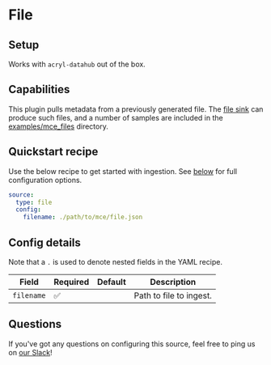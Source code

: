 # File

## Setup

Works with `acryl-datahub` out of the box.

## Capabilities

This plugin pulls metadata from a previously generated file. The [file sink](../sink_docs/file.md)
can produce such files, and a number of samples are included in the
[examples/mce_files](../examples/mce_files) directory.

## Quickstart recipe

Use the below recipe to get started with ingestion. See [below](#config-details) for full configuration options.

```yml
source:
  type: file
  config:
    filename: ./path/to/mce/file.json
```

## Config details

Note that a `.` is used to denote nested fields in the YAML recipe.

| Field      | Required | Default | Description             |
| ---------- | -------- | ------- | ----------------------- |
| `filename` | ✅        |         | Path to file to ingest. |

## Questions

If you've got any questions on configuring this source, feel free to ping us on [our Slack](https://slack.datahubproject.io/)!
